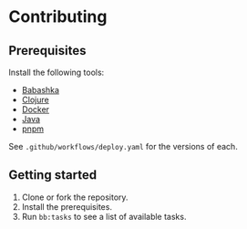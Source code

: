 # Contributing

## Prerequisites

Install the following tools:

* [Babashka](https://github.com/babashka/babashka#installation)
* [Clojure](https://clojure.org/guides/install_clojure)
* [Docker](https://docs.docker.com/get-docker/)
* [Java](https://adoptopenjdk.net/?variant=openjdk11&jvmVariant=hotspot)
* [pnpm](https://pnpm.io/installation)

See `.github/workflows/deploy.yaml` for the versions of each.

## Getting started

1. Clone or fork the repository.
1. Install the prerequisites.
1. Run `bb:tasks` to see a list of available tasks.
